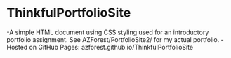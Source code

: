 # ThinkfulPortfolioSite

-A simple HTML document using CSS styling used for an introductory portfolio assignment. See AZForest/PortfolioSite2/ for my actual portfolio.
-Hosted on GitHub Pages: azforest.github.io/ThinkfulPortfolioSite 


